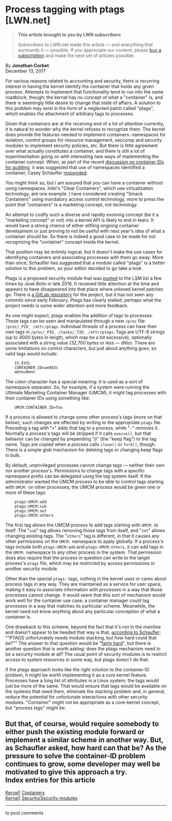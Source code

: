 # Process tagging with ptags [LWN.net]

> **This article brought to you by LWN subscribers**
> 
> Subscribers to LWN.net made this article — and everything that surrounds it — possible. If you appreciate our content, please [buy a subscription](/Promo/nst-nag3/subscribe) and make the next set of articles possible. 

By **Jonathan Corbet**  
December 13, 2017 

For various reasons related to accounting and security, there is recurring interest in having the kernel identify the container that holds any given process. Attempts to implement that functionality tend to run into the same roadblock, though: the kernel has no concept of what a "container" is, and there is seemingly little desire to change that state of affairs. A solution to this problem may exist in the form of a neglected patch called "ptags", which enables the attachment of arbitrary tags to processes. 

Given that containers are at the receiving end of a lot of attention currently, it is natural to wonder why the kernel refuses to recognize them. The kernel does provide the features needed to implement containers: namespaces for isolation, control groups for resource management, seccomp and security modules to implement security policies, etc. But there is little agreement over what actually constitutes a container, and there is still a lot of experimentation going on with interesting new ways of implementing the container concept. When, as part of the recent [discussion on container IDs for auditing](/Articles/740621/), it was suggested that use of namespaces identified a container, Casey Schaufler [responded](/Articles/741263/): 

You might think so, but I am assured that you can have a container without using namespaces. Intel's "Clear Containers", which use virtualization technology, are one example. I have considered creating "Smack Containers" using mandatory access control technology, more to press the point that "containers" is a marketing concept, not technology. 

An attempt to codify such a diverse and rapidly evolving concept (be it a "marketing concept" or not) into a kernel API is likely to end in tears. It would have a strong chance of either stifling ongoing container development or just proving to not be useful with next year's idea of what a container should be. So there is indeed a good case to be made for not recognizing the "container" concept inside the kernel. 

That position may be entirely logical, but it doesn't make the use cases for identifying containers and associating processes with them go away. More than once, Schaufler has suggested that a module called "ptags" is a better solution to this problem, so your editor decided to go take a look. 

Ptags is a proposed security module that was [posted](/Articles/703064/) to the LSM list a few times by José Bollo in late 2016. It received little attention at the time and appears to have disappeared into that place where unloved kernel patches go. There is [a GitLab repository](https://gitlab.com/jobol/ptags) for the project, but it has not seen any commits since early February. Ptags has clearly stalled; perhaps what the project needs is some wider attention and more feedback. 

As one might expect, ptags enables the addition of tags to processes. Those tags can be seen and manipulated through a new `/proc` file: `/proc/_PID_ /attr/ptags`. Individual threads of a process can have their own tags in `/proc/_PID_ /tasks/_TID_ /attr/ptags`. Tags are UTF-8 strings (up to 4000 bytes in length, which may be a bit excessive), optionally associated with a string value (32,700 bytes or less — ditto). There are some limitations on control characters, but just about anything goes, so valid tags would include: 
    
    
        IS_EVIL
        CONTAINER_ID=ae883c
        कंटेनर=विपणन
    

The colon character has a special meaning: it is used as a sort of namespace separator. So, for example, if a system were running the Ultimate Marketing Container Manager (UMCM), it might tag processes with their container IDs using something like: 
    
    
        UMCM:CONTAINER_ID=foo
    

If a process is allowed to change some other process's tags (more on that below), such changes are effected by writing to the appropriate `ptags` file. Preceding a tag with "`+`" adds that tag to a process, while "`-`" removes it. Normally a process's tags will be stripped if it calls `execve()`, but that behavior can be changed by prepending "`@`" (the "keep flag") to the tag name. Tags are copied when a process calls `clone()` or `fork()`, though. There is a simple glob mechanism for deleting tags or changing keep flags in bulk. 

By default, unprivileged processes cannot change tags — neither their own nor another process's. Permissions to change tags with a specific namespace prefix can be delegated using the tag system itself. If the administrator wanted the UMCM process to be able to control tags starting with `UMCM:` on other processes, the UMCM process would be given one or more of these tags: 
    
    
        ptags:UMCM:add
        ptags:UMCM:sub
        ptags:UMCM:set
        ptags:UMCM:others
    

The first tag allows the UMCM process to add tags starting with `UMCM:` to itself. The "`sub`" tag allows removing those tags from itself, and "`set`" allows changing existing tags. The "`others`" tag is different, in that it causes any other permissions on the `UMCM:` namespace to apply globally. If a process's tags include both `ptags:UMCM:add` and `ptags:UMCM:others`, it can add tags in the `UMCM:` namespace to any other process in the system. That permission does also require that the process in question can write to the target process's `ptags` file, which may be restricted by access permissions or another security module. 

Other than the special `ptags:` tags, nothing in the kernel uses or cares about process tags in any way. They are maintained as a service for user space, making it easy to associate information with processes in a way that those processes cannot change. It would seem that this sort of mechanism would work well for the container use case; a container manager could tag processes in a way that matches its particular scheme. Meanwhile, the kernel need not know anything about any particular conception of what a container is. 

One drawback to this scheme, beyond the fact that it's not in the mainline and doesn't appear to be headed that way is that, [according to Schaufler](/Articles/741288/): ""PTAGS unfortunately needs module stacking, but how hard could that be?"" The answer to that question would be "[fairly hard](/Articles/635771/)", but there is another question that is worth asking: does the ptags mechanism need to be a security module at all? The usual point of security modules is to restrict access to system resources in some way, but ptags doesn't do that. 

If the ptags approach looks like the right solution to the container-ID problem, it might be worth implementing it as a core kernel feature. Processes have a long list of attributes in a Linux system; the tags would just be more of the same. That would ensure that tags would be available on the systems that need them, eliminate the stacking problem and, in general, reduce the potential for unfortunate interactions with other security modules. "Container" might not be appropriate as a core-kernel concept, but "process tags" might be. 

But that, of course, would require somebody to either push the existing module forward or implement a similar scheme in another way. But, as Schaufler asked, how hard can that be? As the pressure to solve the container-ID problem continues to grow, some developer may well be motivated to give this approach a try.  
Index entries for this article  
---  
[Kernel](/Kernel/Index)| [Containers](/Kernel/Index#Containers)  
[Kernel](/Kernel/Index)| [Security/Security modules](/Kernel/Index#Security-Security_modules)  
  


* * *

to post comments 
